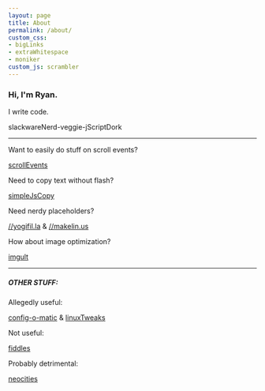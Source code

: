 ```yaml
---
layout: page
title: About
permalink: /about/
custom_css:
- bigLinks
- extraWhitespace
- moniker
custom_js: scrambler
---
```

### Hi, I'm Ryan.

I write code.

<span id="moniker">slackwareNerd-veggie-jScriptDork</span>


* * *


Want to easily do stuff on scroll events?

[scrollEvents](https://github.com/ryanpcmcquen/scrollEvents)

Need to copy text without flash?

[simpleJsCopy](https://github.com/ryanpcmcquen/simpleJsCopy)

Need nerdy placeholders?

[//yogifil.la](//yogifil.la) & [//makelin.us](//makelin.us)

How about image optimization?

[imgult](https://github.com/ryanpcmcquen/image-ultimator)

* * *

##### OTHER STUFF:

Allegedly useful:

[config-o-matic](https://github.com/ryanpcmcquen/config-o-matic) & [linuxTweaks](https://github.com/ryanpcmcquen/linuxTweaks)

Not useful:

[fiddles](https://jsfiddle.net/user/ryanpcmcquen/)

Probably detrimental:

[neocities](https://ryanpcmcquen.neocities.org/)
